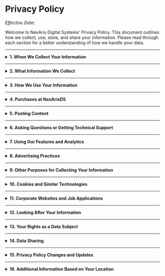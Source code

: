 # Privacy Policy

_Effective Date_:

Welcome to NexAris Digital Systems' Privacy Policy. This document outlines how we collect, use, store, and share your information. Please read through each section for a better understanding of how we handle your data.

---

<details>
<summary><strong>1. When We Collect Your Information</strong></summary>

### **Collection Scenarios**
We collect your information when you:
- Register for or use our services.
- Interact with our customer support or report an issue.
- Make a purchase or interact with our features.
- Post content or participate in community activities.

This data is essential for providing you with our services and ensuring their functionality.

</details>

---

<details>
<summary><strong>2. What Information We Collect</strong></summary>

### **Personal Information You Provide**
- **Account Registration:** Username, email address, payment information, and other account-related details.
- **Communication:** Any information you share when contacting us, including through customer support, reports, or inquiries.

### **Automatically Collected Information**
- **Usage Data:** Your IP address, browser type, operating system, and interaction data (e.g., pages viewed, time spent).
- **Device Information:** Device type, location data (if enabled), and session identifiers.
- **Cookies & Tracking:** Data collected via cookies and other similar technologies.

</details>

---

<details>
<summary><strong>3. How We Use Your Information</strong></summary>

### **Primary Uses**
- To provide, operate, and improve our services.
- To communicate with you regarding your account, transactions, and support requests.
- For security purposes, such as protecting your account and preventing fraud.
- To comply with legal obligations and enforce our Terms of Service.

We may also use your information to personalize your experience and send marketing communications (where permitted).

</details>

---

<details>
<summary><strong>4. Purchases at NexArisDS</strong></summary>

### **Information Collected During Purchases**
We **do not** collect sensitive billing information like credit card details or PayPal accounts directly. When you make a purchase, the billing information (e.g., credit card info, PayPal account) is securely handled by third-party payment processors. 

We only collect:
- **Basic Information:** Your name, email address, and shipping address (if applicable) as part of the order process.
- **Order Details:** Items purchased, payment status, and transaction history.

### **Usage**
We use this information solely to:
- Process and complete your purchase.
- Provide receipts and transaction confirmation.
- Manage billing-related inquiries through third-party payment processors.

Your payment details are **not stored** by us and are only used for the authorized transaction.

</details>

---

<details>
<summary><strong>5. Posting Content</strong></summary>

### **What We Collect**
- **Content:** Any posts, comments, or other content you submit through our services.
- **Metadata:** Information like timestamps and device data associated with your content.

### **Usage**
Your content is used to provide and display it within our services. We may also use this data for internal analysis and improvement of our platform.

</details>

---

<details>
<summary><strong>6. Asking Questions or Getting Technical Support</strong></summary>

### **Information Collected**
- **Support Requests:** When you contact customer support, we collect your email address, username, and any details you provide about the issue.
- **Communication Records:** We retain records of support interactions for internal purposes and to improve our service.

### **Use**
- To answer your questions, resolve issues, and provide technical assistance.
- For users under 13, communication will involve a parent or guardian.

</details>

---

<details>
<summary><strong>7. Using Our Features and Analytics</strong></summary>

### **Analytics Data**
- We may use third-party analytics tools to help us understand how users interact with our services.
- These tools collect information like how often you visit, what pages you view, and how you engage with features.

### **Purpose**
- To improve user experience and optimize our systems.
- For internal reporting and analysis to enhance service functionality.

</details>

---

<details>
<summary><strong>8. Advertising Practices</strong></summary>

### **No Algorithmic Advertising**
- Our advertising system is not based on complex algorithms. We display ads based on user interaction and context but do not track users across websites for targeting purposes.
- Ads may be shown based on your service usage or other general behaviors.

### **Data Collected for Ads**
- Interaction data, such as clicks or impressions on ads shown on our platform.

</details>

---

<details>
<summary><strong>9. Other Purposes for Collecting Your Information</strong></summary>

### **Other Uses**
We may collect and use your information for:
- Legal obligations, such as complying with subpoenas or governmental requests.
- Investigating fraud or misconduct, ensuring the security of our services, and enforcing policies.
- Research, development, and service improvements.

</details>

---

<details>
<summary><strong>10. Cookies and Similar Technologies</strong></summary>

### **What We Use**
- **Cookies:** We use cookies to enhance user experience, remember your preferences, and analyze usage data.
- **Tracking Technologies:** Similar tools like web beacons or pixels to track your interactions with our site and services.

### **Purpose**
- To personalize your experience.
- For internal analytics and performance tracking.

</details>

---

<details>
<summary><strong>11. Corporate Websites and Job Applications</strong></summary>

### **Information Collected**
- **Job Applications:** Resume, contact details, and other information required during the application process.
- **Corporate Website:** Information you provide when contacting us or requesting more details about our services.

### **Use**
- To process job applications and communicate with applicants.
- For inquiries made via our corporate website to provide relevant information.

</details>

---

<details>
<summary><strong>12. Looking After Your Information</strong></summary>

### **Security Measures**
- We use encryption, access controls, and secure servers to protect your personal information.
- We restrict access to sensitive data to authorized personnel only.

### **Retention**
- We retain your information only for as long as necessary to fulfill the purposes outlined in this policy and comply with legal requirements.

</details>

---

<details>
<summary><strong>13. Your Rights as a Data Subject</strong></summary>

### **Your Data Rights**
- **Access & Portability:** Request a copy of the personal data we hold on you.
- **Rectification & Deletion:** Request corrections or deletion of inaccurate or outdated data.
- **Objection:** Object to the processing of your data for certain purposes.

For European Union residents, these rights are granted under the General Data Protection Regulation (GDPR).

</details>

---

<details>
<summary><strong>14. Data Sharing</strong></summary>

### **Situations for Sharing Data**
We may share your personal data in the following circumstances:
- **Business Transfers:** In the event of a merger, acquisition, or sale of assets.
- **Legal Compliance:** To comply with applicable laws or government requests.
- **Third-Party Services:** We may share data with trusted third-party service providers for operations, such as payment processing or hosting.

</details>

---

<details>
<summary><strong>15. Privacy Policy Changes and Updates</strong></summary>

### **Updates**
We may update this policy periodically. Any changes will be reflected by an updated “Last Updated” date at the top of this page. We may notify you of significant changes via email or through a notice on our platform.

</details>

---

<details>
<summary><strong>16. Additional Information Based on Your Location</strong></summary>

### **For European Residents (GDPR)**
- You have additional rights under the General Data Protection Regulation (GDPR).
- We are committed to ensuring your personal data is protected, and you can exercise your rights under the GDPR.

### **For California Residents**
- Under the California Consumer Privacy Act (CCPA), you have specific rights to access, delete, or opt out of the sale of your personal data.

</details>
